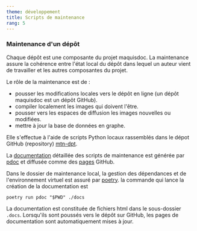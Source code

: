 ```yaml
---
theme: développement
title: Scripts de maintenance
rang: 5
---
```

### Maintenance d'un dépôt

Chaque dépôt est une composante du projet maquisdoc. La maintenance assure la cohérence entre l'état local du dépôt dans lequel un auteur vient de travailler et les autres composantes du projet.

Le rôle de la maintenance est de :

* pousser les modifications locales vers le dépôt en ligne (un dépôt maquisdoc est un dépôt GitHub).
* compiler localement les images qui doivent l'être.
* pousser vers les espaces de diffusion les images nouvelles ou modifiées.
* mettre à jour la base de données en graphe.

Elle s'effectue à l'aide de scripts Python locaux rassemblés dans le dépot GitHub (repository) [mtn-dpt](https://github.com/nicolair/mtn_dpt).

La [documentation](https://nicolair.github.io/mtn_dpt/mtn_dpt.html) détaillée des scripts de maintenance est générée par [pdoc](https://pdoc.dev/docs/pdoc.html) et diffusée comme des [pages](https://docs.github.com/en/pages) GitHub.

Dans le dossier de maintenance local, la gestion des dépendances et de l'environnement virtuel est assuré par [poetry](https://python-poetry.org/docs/). la commande qui lance la création de la documentation est

    poetry run pdoc "$PWD" ./docs

La documentation est constituée de fichiers html dans le sous-dossier `.docs`. Lorsqu'ils sont poussés vers le dépôt sur GitHub, les pages de documentation sont automatiquement mises à jour.
